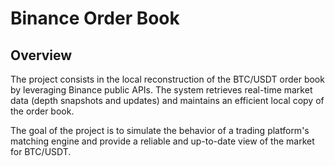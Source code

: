 # Binance Order Book
## Overview
The project consists in the local reconstruction of the BTC/USDT order book by leveraging Binance public APIs. The system retrieves real-time market data (depth snapshots and updates) and maintains an efficient local copy of the order book.

The goal of the project is to simulate the behavior of a trading platform's matching engine and provide a reliable and up-to-date view of the market for BTC/USDT.

